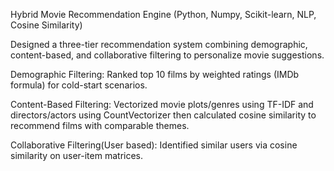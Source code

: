 Hybrid Movie Recommendation Engine
(Python, Numpy, Scikit-learn, NLP, Cosine Similarity)

Designed a three-tier recommendation system combining demographic, content-based, and collaborative filtering to personalize movie suggestions.

Demographic Filtering: Ranked top 10 films by weighted ratings (IMDb formula) for cold-start scenarios.

Content-Based Filtering: Vectorized movie plots/genres using TF-IDF and directors/actors using CountVectorizer then calculated cosine similarity to recommend films with comparable themes.

Collaborative Filtering(User based): Identified similar users via cosine similarity on user-item matrices.
